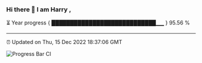 ### Hi there 👋 I am Harry , 

⏳ Year progress { ████████████████████████████▁▁ } 95.56 %

---

⏰ Updated on Thu, 15 Dec 2022 18:37:06 GMT

![Progress Bar CI](https://github.com/duykhang68/duykhang68/workflows/Progress%20Bar%20CI/badge.svg)
